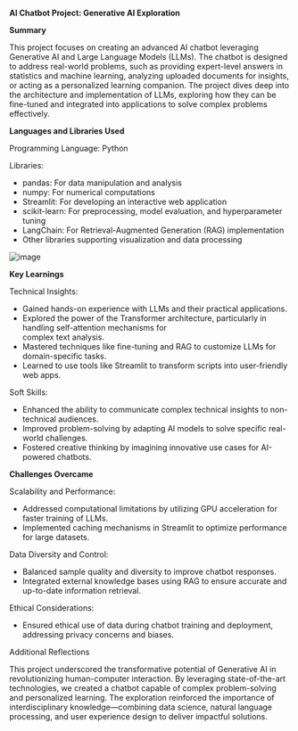 **AI Chatbot Project: Generative AI Exploration**

**Summary**

This project focuses on creating an advanced AI chatbot leveraging Generative AI and Large Language Models (LLMs). The chatbot is designed to address real-world problems, such as providing expert-level answers in statistics and machine learning, analyzing uploaded documents for insights, or acting as a personalized learning companion. The project dives deep into the architecture and implementation of LLMs, exploring how they can be fine-tuned and integrated into applications to solve complex problems effectively.

**Languages and Libraries Used**

Programming Language: Python

Libraries:

  - pandas: For data manipulation and analysis
  - numpy: For numerical computations
  - Streamlit: For developing an interactive web application
  - scikit-learn: For preprocessing, model evaluation, and hyperparameter tuning
  - LangChain: For Retrieval-Augmented Generation (RAG) implementation
  - Other libraries supporting visualization and data processing


![image](https://github.com/user-attachments/assets/c0313ea2-2005-4d46-b62b-4a98d9018a0d)




**Key Learnings**

Technical Insights:

  - Gained hands-on experience with LLMs and their practical applications.
  - Explored the power of the Transformer architecture, particularly in handling self-attention mechanisms for       
    complex text analysis.
  - Mastered techniques like fine-tuning and RAG to customize LLMs for domain-specific tasks.
  - Learned to use tools like Streamlit to transform scripts into user-friendly web apps.

Soft Skills:

  - Enhanced the ability to communicate complex technical insights to non-technical audiences.
  - Improved problem-solving by adapting AI models to solve specific real-world challenges.
  - Fostered creative thinking by imagining innovative use cases for AI-powered chatbots.

**Challenges Overcame**

Scalability and Performance:
  - Addressed computational limitations by utilizing GPU acceleration for faster training of LLMs.
  - Implemented caching mechanisms in Streamlit to optimize performance for large datasets.

Data Diversity and Control:
  - Balanced sample quality and diversity to improve chatbot responses.
  - Integrated external knowledge bases using RAG to ensure accurate and up-to-date information retrieval.

Ethical Considerations:
  - Ensured ethical use of data during chatbot training and deployment, addressing privacy concerns and biases.

Additional Reflections

This project underscored the transformative potential of Generative AI in revolutionizing human-computer interaction. By leveraging state-of-the-art technologies, we created a chatbot capable of complex problem-solving and personalized learning. The exploration reinforced the importance of interdisciplinary knowledge—combining data science, natural language processing, and user experience design to deliver impactful solutions.



